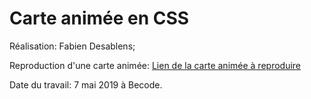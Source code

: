 # Carte animée en CSS #


Réalisation: Fabien Desablens;


Reproduction d'une carte animée: [Lien de la carte animée à reproduire](https://github.com/becodeorg/CRL-Turing-3.10/blob/master/Parcours/02.2-Animation-CSS/card.md)


Date du travail: 7 mai 2019 à Becode.